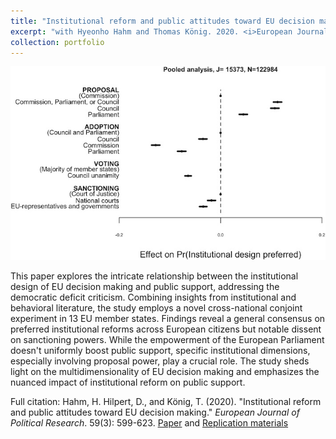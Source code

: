 ```yaml
---
title: "Institutional reform and public attitudes toward EU decision making."
excerpt: "with Hyeonho Hahm and Thomas König. 2020. <i>European Journal of Political Research</i>. 59(3): 599-623.<br/><img src='/images/ejpr2020.jpg'>"
collection: portfolio
---
```


![Process Illustration](images/ejpr2020.jpg)

This paper explores the intricate relationship between the institutional design of EU decision making and public support, addressing the democratic deficit criticism. Combining insights from institutional and behavioral literature, the study employs a novel cross-national conjoint experiment in 13 EU member states. Findings reveal a general consensus on preferred institutional reforms across European citizens but notable dissent on sanctioning powers. While the empowerment of the European Parliament doesn't uniformly boost public support, specific institutional dimensions, especially involving proposal power, play a crucial role. The study sheds light on the multidimensionality of EU decision making and emphasizes the nuanced impact of institutional reform on public support.

Full citation: Hahm, H. Hilpert, D., and König, T. (2020). &quot;Institutional reform and public attitudes toward EU decision making.&quot; <i>European Journal of Political Research</i>. 59(3): 599-623. [Paper](https://ejpr.onlinelibrary.wiley.com/doi/full/10.1111/1475-6765.12361) and [Replication materials](https://ejpr.onlinelibrary.wiley.com/action/downloadSupplement?doi=10.1111\%2F1475-6765.12361&file=ejpr12361-sup-0002-SuppMat.docx)